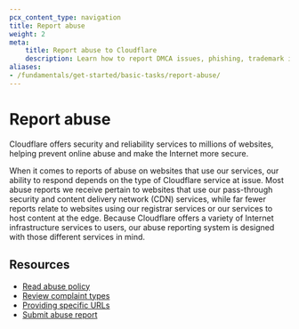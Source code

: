 ```yaml
---
pcx_content_type: navigation
title: Report abuse
weight: 2
meta:
    title: Report abuse to Cloudflare
    description: Learn how to report DMCA issues, phishing, trademark infringement, malware sites, child exploitation material, and more to Cloudflare’s Trust and Safety team.
aliases:
- /fundamentals/get-started/basic-tasks/report-abuse/
---
```


# Report abuse

Cloudflare offers security and reliability services to millions of websites, helping prevent online abuse and make the Internet more secure. 

When it comes to reports of abuse on websites that use our services, our ability to respond depends on the type of Cloudflare service at issue. Most abuse reports we receive pertain to websites that use our pass-through security and content delivery network (CDN) services, while far fewer reports relate to websites using our registrar services or our services to host content at the edge. Because Cloudflare offers a variety of Internet infrastructure services to users, our abuse reporting system is designed with those different services in mind.

## Resources

- [Read abuse policy](https://www.cloudflare.com/trust-hub/abuse-approach/)
- [Review complaint types](/fundamentals/get-started/basic-tasks/report-abuse/complaint-types/)
- [Providing specific URLs](/fundamentals/get-started/basic-tasks/report-abuse/provide-specific-urls/)
- [Submit abuse report](https://www.cloudflare.com/abuse/form)